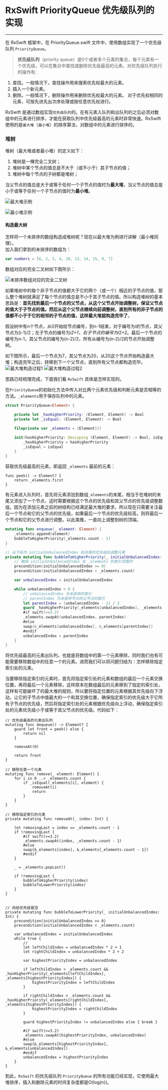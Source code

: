 # RxSwift PriorityQueue 优先级队列的实现
---
在 RxSwift 框架中，在 PriorityQueue.swift 文件中，使用数组实现了一个优先级队列 `PriorityQueue`。

> **优先级队列**（priority queue）是0个或者多个元素的集合，每个元素有一个优先级，可以在集合中查找或删除优先级最高的元素。对优先级队列执行的操作有:
1. 查找。一般情况下，查找操作用来搜索优先权最大的元素。
2. 插入一个新元素。
3. 删除。一般情况下，删除操作用来删除优先权最大的元素。 
对于优先权相同的元素，可按先进先出次序处理或按任意优先权进行。

RxSwift 是通过数组实现`优先级队列`的。在有元素入队列和出队列的之后必须对数组中的元素进行排序，才能在获取队列中优先级最高的元素时非常快速。RxSwift 使用的是`最大堆`（`最小堆`）的排序算法，对数组中的元素进行排序的。

### 堆树
堆树（最大堆或者最小堆）的定义如下：
1. 堆树是一棵完全二叉树；
2. 堆树中某个节点的值总是不大于（或不小于）其子节点的值；
3. 堆树中每个节点的子树都是堆树；

当父节点的值总是大于或等于任何一个子节点的值时为**最大堆**，当父节点的值总是小于或等于任何一个子节点的值时为**最小堆**。

![最大堆示例](https://upload-images.jianshu.io/upload_images/1879951-f25c94f7b0bfc3db.png?imageMogr2/auto-orient/strip%7CimageView2/2/w/1240)

![最小堆示例](https://upload-images.jianshu.io/upload_images/1879951-e426e6cb4383bd6e.png?imageMogr2/auto-orient/strip%7CimageView2/2/w/1240)

#### 构造最大树
怎样将一个未排序的数组构造成堆树呢？现在以最大堆为例进行讲解（最小堆同理）。    
加入我们拿到的未排序的数组为：
```swift
var numbers = [6, 2, 5, 4, 20, 13, 14, 15, 9, 7]
```
数组对应的完全二叉树如下图所示：

![未排序数组对应的完全二叉树](https://upload-images.jianshu.io/upload_images/1879951-8086d9ed933be99e.png?imageMogr2/auto-orient/strip%7CimageView2/2/w/1240)

如果堆树中的每个非子节点的值都大于它的两个（或一个）相近的子节点的值，那么整个堆树就满足了每个节点的值总是不小于其子节点的值。所以构造堆树的基本思路是：**首先找到最后一个节点的父节点，从这个父节点开始调整树，保证父节点的值大于子节点的值。然后从这个父节点继续向前调整树，直到所有的非子节点的值都不小于于它的相邻的子节点的值，这样最大堆就构造完毕了**。

假设树中有n个节点，从0开始给节点编号，到n-1结束，对于编号为i的节点，其父节点为(i-1)/2；左子节点的编号为i*2+1，右子节点的编号为i*2+2。最后一个节点的编号为n-1，其父节点的编号为(n-2)/2，所有从编号为(n-2)/2的节点开始调整树。

如下图所示，最后一个节点为7，其父节点为20，从20这个节点开始构造最大堆；构造完毕之后，转移到下一个父节点，直到所有父节点都构造完毕。
![最大堆构造过程1](https://upload-images.jianshu.io/upload_images/1879951-8089ac2b1aa102ba.png?imageMogr2/auto-orient/strip%7CimageView2/2/w/1240)
![最大堆构造过程2](https://upload-images.jianshu.io/upload_images/1879951-f8b95b716850b38a.png?imageMogr2/auto-orient/strip%7CimageView2/2/w/1240)

思路已经梳理完成，下面我们看 `RxSwift` 具体是怎样实现的。

在`PriorityQueue`的初始化方法中传入对比两个元素优先级和判断元素是否相等的方法。`_elements`用于保存队列中的元素。 
```swift
struct PriorityQueue<Element> {

    private let _hasHigherPriority: (Element, Element) -> Bool
    private let _isEqual: (Element, Element) -> Bool

    fileprivate var _elements = [Element]()

    init(hasHigherPriority: @escaping (Element, Element) -> Bool, isEqual: @escaping (Element, Element) -> Bool) {
        _hasHigherPriority = hasHigherPriority
        _isEqual = isEqual
    }
}
```

获取优先级最高的元素，即返回 `_elements` 最前的元素：
```
func peek() -> Element? {
    return _elements.first
}
```

有元素进入队列时，首先将元素添加到数组`_elements`的末尾，相当于在堆树的末尾又添加了一个节点，这时需要根据这个节点的优先级和其父节点的优先级调整数组。因为在添加元素之前的树结构已经满足最大堆的要求，所以现在只需要关注最后一个节点和它的父节点的优先级，如果最后一个节点的优先级较高，则将最后一个节点和它的父节点进行调整。以此类推，一直向上调整到树的顶端。
```swift
mutating func enqueue(_ element: Element) {
    _elements.append(element)
    bubbleToHigherPriority(_elements.count - 1)
}

// 从下标为 initialUnbalancedIndex 处向高的优先级处调整元素
private mutating func bubbleToHigherPriority(_ initialUnbalancedIndex: Int) {
    // 确保 initialUnbalancedIndex 在 _elements 的索引范围内
    precondition(initialUnbalancedIndex >= 0)
    precondition(initialUnbalancedIndex < _elements.count)

    var unbalancedIndex = initialUnbalancedIndex

    while unbalancedIndex > 0 {
        // unbalancedIndex 为未排序的索引
        // parentIndex 为未排序节点的父节点的索引
        let parentIndex = (unbalancedIndex - 1) / 2
        guard _hasHigherPriority(_elements[unbalancedIndex], _elements[parentIndex]) else { break }
        #if swift(>=3.2)
        _elements.swapAt(unbalancedIndex, parentIndex)
        #else
        swap(&_elements[unbalancedIndex], &_elements[parentIndex])
        #endif
        unbalancedIndex = parentIndex
    }
}
```

将优先级最高的元素出队列，也就是将数组中的第一个元素移除，同时我们也有可能需要移除数组中的任意一个的元素。进而我们可以将问题归结为：怎样移除指定索引处的元素。

当要移除指定索引的元素时，首先将指定索引处的元素和数组的最后一个元素交换位置，再将最后一个元素移除，这样原本在数组最后的元素移到了指定的索引处，这样有可能破坏了的最大堆的规则，所以要将指定位置的元素根据其优先级向下浮动，让它的子节点中值最大的一个和其交换位置，确保指定索引的优先级大于它所有子节点的优先级，然后将指定索引处的元素根据优先级向上浮动，确保指定索引处的元素优先级小于或等于其父节点的优先级。代码如下：
```
// 优先级最高的元素出队列
mutating func dequeue() -> Element? {
    guard let front = peek() else {
        return nil
    }

    removeAt(0)

    return front
}

// 移除任意一个元素
mutating func remove(_ element: Element) {
    for i in 0 ..< _elements.count {
        if _isEqual(_elements[i], element) {
            removeAt(i)
            return
        }
    }
}

// 移除指定索引的元素
private mutating func removeAt(_ index: Int) {

    let removingLast = index == _elements.count - 1
    if !removingLast {
        #if swift(>=3.2)
        _elements.swapAt(index, _elements.count - 1)
        #else
        swap(&_elements[index], &_elements[_elements.count - 1])
        #endif
    }

    _ = _elements.popLast()

    if !removingLast {
        bubbleToHigherPriority(index)
        bubbleToLowerPriority(index)
    }
}


// 向低优先级冒泡
private mutating func bubbleToLowerPriority(_ initialUnbalancedIndex: Int) {
    precondition(initialUnbalancedIndex >= 0)
    precondition(initialUnbalancedIndex < _elements.count)

    var unbalancedIndex = initialUnbalancedIndex
    while true {
        //
        let leftChildIndex = unbalancedIndex * 2 + 1
        let rightChildIndex = unbalancedIndex * 2 + 2

        var highestPriorityIndex = unbalancedIndex

        if leftChildIndex < _elements.count && _hasHigherPriority(_elements[leftChildIndex], _elements[highestPriorityIndex]) {
            highestPriorityIndex = leftChildIndex
        }

        if rightChildIndex < _elements.count && _hasHigherPriority(_elements[rightChildIndex], _elements[highestPriorityIndex]) {
            highestPriorityIndex = rightChildIndex
        }

        guard highestPriorityIndex != unbalancedIndex else { break }

        #if swift(>=3.2)
        _elements.swapAt(highestPriorityIndex, unbalancedIndex)
        #else
        swap(&_elements[highestPriorityIndex], &_elements[unbalancedIndex])
        #endif
        unbalancedIndex = highestPriorityIndex
    }
}
```
到此，`RxSwift` 的优先级队列 `PriorityQueue` 的所有功能已经实现，它使用最大堆排序，插入和删除元素的时间复杂度都是O(log(n))。



